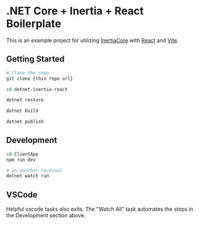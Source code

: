 # .NET Core + Inertia + React Boilerplate

This is an example project for utilizing [InertiaCore](https://github.com/kapi2289/InertiaCore) with [React](https://react.dev/) and [Vite](https://vitejs.dev/).

## Getting Started

```bash
# Clone the repo
git clone {this repo url}

cd dotnet-inertia-react

dotnet restore

dotnet build

dotnet publish
```

## Development

```bash
cd ClientApp
npm run dev

# in another terminal
dotnet watch run
```

## VSCode

Helpful vscode tasks also exits. The "Watch All" task automates the steps in the Development section above.
